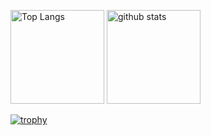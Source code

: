 <p align="left"> 
  <img alt="Top Langs" height="150px" src="https://github-readme-stats.vercel.app/api/top-langs/?username=Takkar-915&layout=compact&count_private=true&show_icons=true&theme=onedark" />
  <img alt="github stats" height="150px" src="https://github-readme-stats-git-masterrstaa-rickstaa.vercel.app/api?username=Takkar-915&count_private=true&show_icons=true&show_icons=true&theme=onedark" />
</p>

[![trophy](https://github-profile-trophy.vercel.app/?username={名前}&theme=onedark&column=7
)](https://github.com/ryo-ma/github-profile-trophy)
